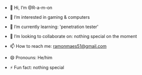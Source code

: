 - 👋 Hi, I’m @R-a-m-on
- 👀 I’m interested in gaming & computers
  
- 🌱 I’m currently learning: 'penetration tester'
- 💞️ I’m looking to collaborate on: nothing special on the moment 
- 📫 How to reach me: ramonmaes51@gmail.com 
- 😄 Pronouns: He/him 
- ⚡ Fun fact: nothing special 


